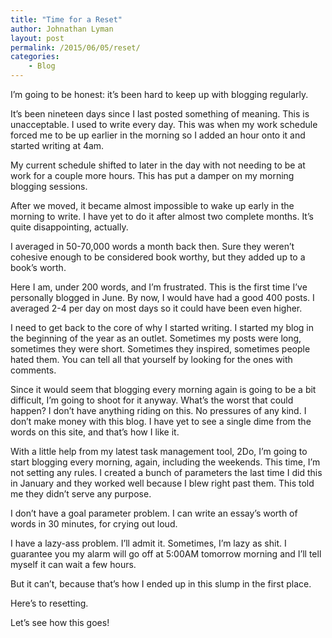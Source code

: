 ```yaml
---
title: "Time for a Reset"
author: Johnathan Lyman
layout: post
permalink: /2015/06/05/reset/
categories:
    - Blog
---
```


I’m going to be honest: it’s been hard to keep up with blogging regularly.

It’s been nineteen days since I last posted something of meaning. This is unacceptable. I used to write every day. This was when my work schedule forced me to be up earlier in the morning so I added an hour onto it and started writing at 4am.

My current schedule shifted to later in the day with not needing to be at work for a couple more hours. This has put a damper on my morning blogging sessions.

After we moved, it became almost impossible to wake up early in the morning to write. I have yet to do it after almost two complete months. It’s quite disappointing, actually.

I averaged in 50-70,000 words a month back then. Sure they weren’t cohesive enough to be considered book worthy, but they added up to a book’s worth.

Here I am, under 200 words, and I’m frustrated. This is the first time I’ve personally blogged in June. By now, I would have had a good 400 posts. I averaged 2-4 per day on most days so it could have been even higher.

I need to get back to the core of why I started writing. I started my blog in the beginning of the year as an outlet. Sometimes my posts were long, sometimes they were short. Sometimes they inspired, sometimes people hated them. You can tell all that yourself by looking for the ones with comments.

Since it would seem that blogging every morning again is going to be a bit difficult, I’m going to shoot for it anyway. What’s the worst that could happen? I don’t have anything riding on this. No pressures of any kind. I don’t make money with this blog. I have yet to see a single dime from the words on this site, and that’s how I like it.

With a little help from my latest task management tool, 2Do, I’m going to start blogging every morning, again, including the weekends. This time, I’m not setting any rules. I created a bunch of parameters the last time I did this in January and they worked well because I blew right past them. This told me they didn’t serve any purpose.

I don’t have a goal parameter problem. I can write an essay’s worth of words in 30 minutes, for crying out loud.

I have a lazy-ass problem. I’ll admit it. Sometimes, I’m lazy as shit. I guarantee you my alarm will go off at 5:00AM tomorrow morning and I’ll tell myself it can wait a few hours.

But it can’t, because that’s how I ended up in this slump in the first place.

Here’s to resetting.

Let’s see how this goes!

